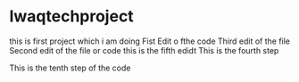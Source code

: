 # Iwaqtechproject
this is first project which i am doing
Fist Edit o fthe code
Third edit of the file
Second edit of the file or code
this is the fifth edidt
This is the fourth step

This is the tenth step of the code 
